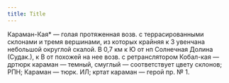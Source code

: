 ```yaml
---
title: Title
---
```


Караман-Кая* — голая протяженная возв. с террасированными склонами и тремя
вершинами, из которых крайняя к З увенчана небольшой округлой скалой. В 0,7 км к
Ю от нп Солнечная Долина (Судак.), к В от похожей на нее возв. с ретранслятором
Кобал-кая — дртюрк караман — темный, смуглый — соответствует цвету склонов; РПН;
Караман — тюрк. ИЛ; кртат караман — герой пр. № 1.
